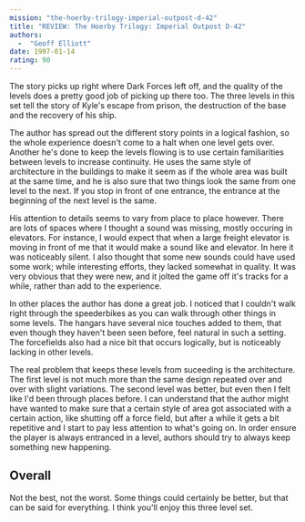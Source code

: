 ```yaml
---
mission: "the-hoerby-trilogy-imperial-outpost-d-42"
title: "REVIEW: The Hoerby Trilogy: Imperial Outpost D-42"
authors: 
  -  "Geoff Elliott"
date: 1997-01-14
rating: 90
---
```


The story picks up right where Dark Forces left off, and the quality of the levels does a pretty good job of picking up there too. The three levels in this set tell the story of Kyle's escape from prison, the destruction of the base and the recovery of his ship.

The author has spread out the different story points in a logical fashion, so the whole experience doesn't come to a halt when one level gets over. Another he's done to keep the levels flowing is to use certain familiarities between levels to increase continuity. He uses the same style of architecture in the buildings to make it seem as if the whole area was built at the same time, and he is also sure that two things look the same from one level to the next. If you stop in front of one entrance, the entrance at the beginning of the next level is the same.

His attention to details seems to vary from place to place however. There are lots of spaces where I thought a sound was missing, mostly occuring in elevators. For instance, I would expect that when a large freight elevator is moving in front of me that it would make a sound like and elevator. In here it was noticeably silent. I also thought that some new sounds could have used some work; while interesting efforts, they lacked somewhat in quality. It was very obvious that they were new, and it jolted the game off it's tracks for a while, rather than add to the experience.

In other places the author has done a great job. I noticed that I couldn't walk right through the speederbikes as you can walk through other things in some levels. The hangars have several nice touches added to them, that even though they haven't been seen before, feel natural in such a setting. The forcefields also had a nice bit that occurs logically, but is noticeably lacking in other levels.

The real problem that keeps these levels from suceeding is the architecture. The first level is not much more than the same design repeated over and over with slight variations. The second level was better, but even then I felt like I'd been through places before. I can understand that the author might have wanted to make sure that a certain style of area got associated with a certain action, like shutting off a force field, but after a while it gets a bit repetitive and I start to pay less attention to what's going on. In order ensure the player is always entranced in a level, authors should try to always keep something new happening.

## Overall

Not the best, not the worst. Some things could certainly be better, but that can be said for everything. I think you'll enjoy this three level set.